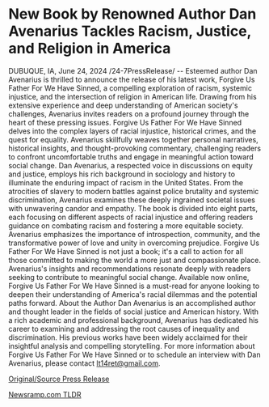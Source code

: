 # New Book by Renowned Author Dan Avenarius Tackles Racism, Justice, and Religion in America

DUBUQUE, IA, June 24, 2024 /24-7PressRelease/ -- Esteemed author Dan Avenarius is thrilled to announce the release of his latest work, Forgive Us Father For We Have Sinned, a compelling exploration of racism, systemic injustice, and the intersection of religion in American life. Drawing from his extensive experience and deep understanding of American society's challenges, Avenarius invites readers on a profound journey through the heart of these pressing issues.  Forgive Us Father For We Have Sinned delves into the complex layers of racial injustice, historical crimes, and the quest for equality. Avenarius skillfully weaves together personal narratives, historical insights, and thought-provoking commentary, challenging readers to confront uncomfortable truths and engage in meaningful action toward social change.  Dan Avenarius, a respected voice in discussions on equity and justice, employs his rich background in sociology and history to illuminate the enduring impact of racism in the United States. From the atrocities of slavery to modern battles against police brutality and systemic discrimination, Avenarius examines these deeply ingrained societal issues with unwavering candor and empathy.  The book is divided into eight parts, each focusing on different aspects of racial injustice and offering readers guidance on combating racism and fostering a more equitable society. Avenarius emphasizes the importance of introspection, community, and the transformative power of love and unity in overcoming prejudice.  Forgive Us Father For We Have Sinned is not just a book; it's a call to action for all those committed to making the world a more just and compassionate place. Avenarius's insights and recommendations resonate deeply with readers seeking to contribute to meaningful social change.  Available now online, Forgive Us Father For We Have Sinned is a must-read for anyone looking to deepen their understanding of America's racial dilemmas and the potential paths forward.  About the Author Dan Avenarius is an accomplished author and thought leader in the fields of social justice and American history. With a rich academic and professional background, Avenarius has dedicated his career to examining and addressing the root causes of inequality and discrimination. His previous works have been widely acclaimed for their insightful analysis and compelling storytelling.  For more information about Forgive Us Father For We Have Sinned or to schedule an interview with Dan Avenarius, please contact lt14ret@gmail.com. 

[Original/Source Press Release](https://www.24-7pressrelease.com/press-release/511937/new-book-by-renowned-author-dan-avenarius-tackles-racism-justice-and-religion-in-america) 

[Newsramp.com TLDR](https://newsramp.com/None) 